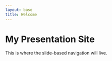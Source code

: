```yaml
---
layout: base
title: Welcome
---
```


# My Presentation Site

This is where the slide-based navigation will live.
